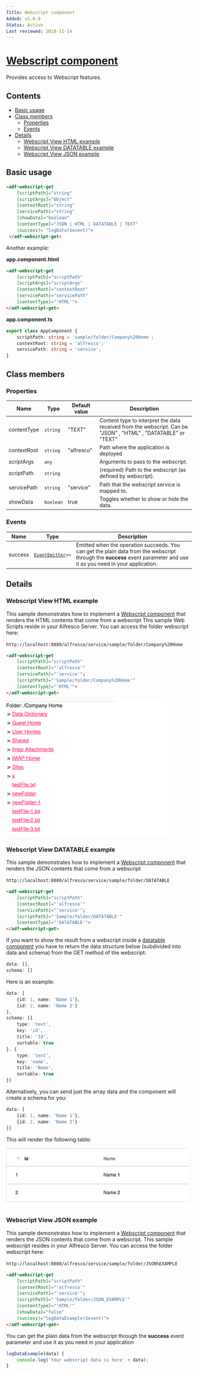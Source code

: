 ```yaml
---
Title: Webscript component
Added: v2.0.0
Status: Active
Last reviewed: 2018-11-14
---
```


# [Webscript component](../../../lib/content-services/webscript/webscript.component.ts "Defined in webscript.component.ts")

Provides access to Webscript features.

## Contents

-   [Basic usage](#basic-usage)
-   [Class members](#class-members)
    -   [Properties](#properties)
    -   [Events](#events)
-   [Details](#details)
    -   [Webscript View HTML example](#webscript-view-html-example)
    -   [Webscript View DATATABLE example](#webscript-view-datatable-example)
    -   [Webscript View JSON example](#webscript-view-json-example)

## Basic usage

```html
<adf-webscript-get 
    [scriptPath]="string"
    [scriptArgs]="Object"
    [contextRoot]="string"
    [servicePath]="string"
    [showData]="boolean"
    [contentType]="JSON | HTML | DATATABLE | TEXT"
    (success)= "logData($event)">
 </adf-webscript-get>
```

Another example:

**app.component.html**

```html
<adf-webscript-get 
    [scriptPath]="scriptPath"
    [scriptArgs]="scriptArgs"
    [contextRoot]="contextRoot"
    [servicePath]="servicePath" 
    [contentType]="'HTML'">
</adf-webscript-get>
```

**app.component.ts**

```ts
export class AppComponent {
    scriptPath: string = 'sample/folder/Company%20Home';
    contextRoot: string = 'alfresco';
    servicePath: string = 'service';
}
```

## Class members

### Properties

| Name | Type | Default value | Description |
| ---- | ---- | ------------- | ----------- |
| contentType | `string` | "TEXT" | Content type to interpret the data received from the webscript. Can be "JSON" , "HTML" , "DATATABLE" or "TEXT" |
| contextRoot | `string` | "alfresco" | Path where the application is deployed |
| scriptArgs | `any` |  | Arguments to pass to the webscript. |
| scriptPath | `string` |  | (required) Path to the webscript (as defined by webscript). |
| servicePath | `string` | "service" | Path that the webscript service is mapped to. |
| showData | `boolean` | true | Toggles whether to show or hide the data. |

### Events

| Name | Type | Description |
| ---- | ---- | ----------- |
| success | [`EventEmitter`](https://angular.io/api/core/EventEmitter)`<>` | Emitted when the operation succeeds. You can get the plain data from the webscript through the **success** event parameter and use it as you need in your application. |

## Details

### Webscript View HTML example

This sample demonstrates how to implement a [Webscript component](webscript.component.md) that renders the HTML contents that come from a webscript
This sample Web Scripts reside in your Alfresco Server. You can access the folder webscript here:

`http://localhost:8080/alfresco/service/sample/folder/Company%20Home`

```html
<adf-webscript-get 
    [scriptPath]="scriptPath"
    [contextRoot]="'alfresco'"
    [servicePath]="'service'";
    [scriptPath]="'Sample/folder/Company%20Home'"
    [contentType]="'HTML'">
</adf-webscript-get>
```

![Custom columns](../../docassets/images/HTML.png)                         

### Webscript View DATATABLE example

This sample demonstrates how to implement a [Webscript component](webscript.component.md) that renders the JSON contents that come from a webscript

`http://localhost:8080/alfresco/service/sample/folder/DATATABLE`

```html
<adf-webscript-get 
    [scriptPath]="scriptPath"
    [contextRoot]="'alfresco'"
    [servicePath]="'service'";
    [scriptPath]="'Sample/folder/DATATABLE'"
    [contentType]="'DATATABLE'">
</adf-webscript-get>
```

If you want to show the result from a webscript inside a 
[datatable component](../../core/components/datatable.component.md)
you have to return the data structure below (subdivided into data and
schema) from the GET method of the webscript:

```ts
data: [],
schema: []
```

Here is an example: 

```ts
data: [
    {id: 1, name: 'Name 1'},
    {id: 2, name: 'Name 2'}
],
schema: [{
    type: 'text',
    key: 'id',
    title: 'Id',
    sortable: true
}, {
    type: 'text',
    key: 'name',
    title: 'Name',
    sortable: true
}]
```

Alternatively, you can send just the array data and the component will create a schema for you: 

```ts
data: [
    {id: 1, name: 'Name 1'},
    {id: 2, name: 'Name 2'}
]]
```

This will render the following table:

![Custom columns](../../docassets/images/datatable.png)

### Webscript View JSON example

This sample demonstrates how to implement a [Webscript component](webscript.component.md) that renders the JSON contents that come from a webscript.
This sample webscript resides in your Alfresco Server. You can access the folder webscript here:

`http://localhost:8080/alfresco/service/sample/folder/JSON%EXAMPLE`

```html
<adf-webscript-get 
    [scriptPath]="scriptPath"
    [contextRoot]="'alfresco'"
    [servicePath]="'service'";
    [scriptPath]="'Sample/folder/JSON_EXAMPLE'"
    [contentType]="'HTML'"
    [showData]="false"
    (success)="logDataExample($event)">
</adf-webscript-get>
```

You can get the plain data from the webscript through the **success** event parameter and use it as you need in your application

```ts
logDataExample(data) {
    console.log('Your webscript data is here' + data);
}
```
